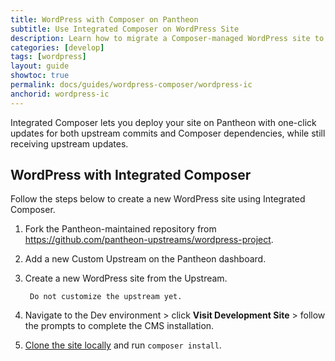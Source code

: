 ```yaml
---
title: WordPress with Composer on Pantheon
subtitle: Use Integrated Composer on WordPress Site 
description: Learn how to migrate a Composer-managed WordPress site to Pantheon.
categories: [develop]
tags: [wordpress]
layout: guide
showtoc: true
permalink: docs/guides/wordpress-composer/wordpress-ic
anchorid: wordpress-ic
---
```


Integrated Composer lets you deploy your site on Pantheon with one-click updates for both upstream commits and Composer dependencies, while still receiving upstream updates.

## WordPress with Integrated Composer

Follow the steps below to create a new WordPress site using Integrated Composer.

1. Fork the Pantheon-maintained repository from https://github.com/pantheon-upstreams/wordpress-project.

1. Add a new Custom Upstream on the Pantheon dashboard.

1. Create a new WordPress site from the Upstream.

        Do not customize the upstream yet.

1. Navigate to the Dev environment > click **Visit Development Site** > follow the prompts to complete the CMS installation.

1. [Clone the site locally](/local-development#get-the-code) and run `composer install`.
